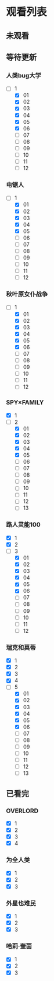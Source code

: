 # 观看列表

## 未观看

## 等待更新

### 人类bug大学

- [ ] 1
  - [x] 01
  - [x] 02
  - [x] 03
  - [x] 04
  - [x] 05
  - [x] 06
  - [ ] 07
  - [ ] 08
  - [ ] 09
  - [ ] 10
  - [ ] 11
  - [ ] 12

### 电锯人

- [ ] 1
  - [x] 01
  - [x] 02
  - [x] 03
  - [x] 04
  - [x] 05
  - [ ] 06
  - [ ] 07
  - [ ] 08
  - [ ] 09
  - [ ] 10
  - [ ] 11
  - [ ] 12

### 秋叶原女仆战争

- [ ] 1
  - [x] 01
  - [x] 02
  - [x] 03
  - [x] 04
  - [x] 05
  - [x] 06
  - [ ] 07
  - [ ] 08
  - [ ] 09
  - [ ] 10
  - [ ] 11
  - [ ] 12

### SPY×FAMILY

- [x] 1
- [ ] 2
  - [x] 01
  - [x] 02
  - [x] 03
  - [x] 04
  - [x] 05
  - [ ] 06
  - [ ] 07
  - [ ] 08
  - [ ] 09
  - [ ] 10
  - [ ] 11
  - [ ] 12
  - [ ] 13

### 路人灵能100

- [x] 1
- [x] 2
- [ ] 3
  - [x] 01
  - [x] 02
  - [x] 03
  - [x] 04
  - [x] 05
  - [x] 06
  - [ ] 07
  - [ ] 08
  - [ ] 09
  - [ ] 10
  - [ ] 11
  - [ ] 12

### 瑞克和莫蒂

- [x] 1
- [x] 2
- [x] 3
- [x] 4
- [ ] 5
  - [x] 01
  - [x] 02
  - [x] 03
  - [x] 04
  - [x] 05
  - [x] 06
  - [ ] 07
  - [ ] 08
  - [ ] 09
  - [ ] 10
  - [ ] 11
  - [ ] 12
  - [ ] 13

## 已看完

### OVERLORD

- [x] 1
- [x] 2
- [x] 3
- [x] 4

### 为全人类

- [x] 1
- [x] 2
- [x] 3

### 外星也难民

- [x] 1
- [x] 2
- [x] 3

### 哈莉·奎茵

- [x] 1
- [x] 2
- [x] 3
